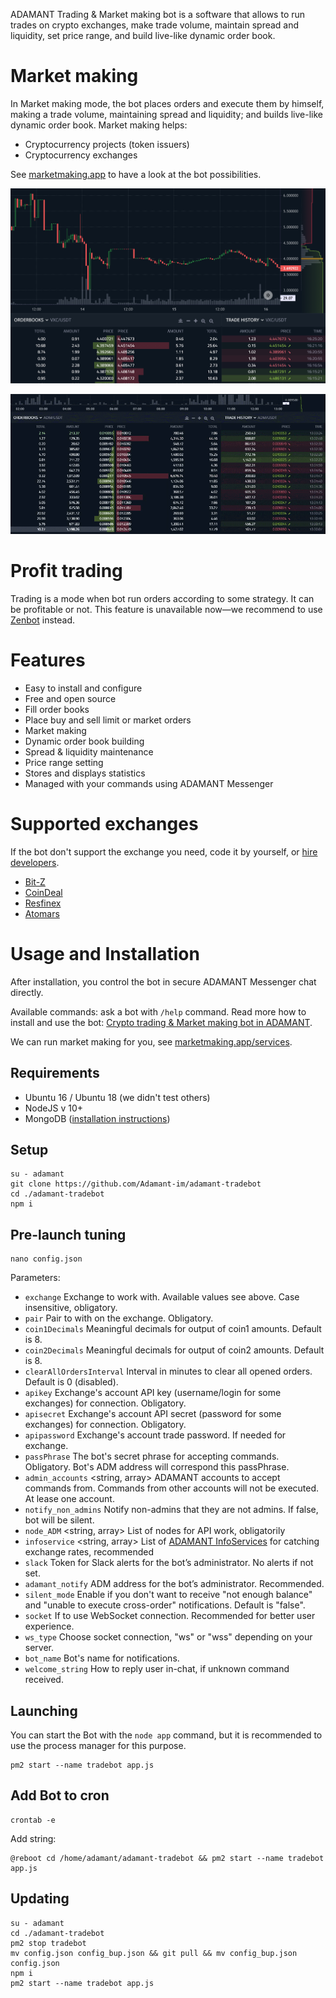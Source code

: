 ADAMANT Trading & Market making bot is a software that allows to run trades on crypto exchanges, make trade volume, maintain spread and liquidity, set price range, and build live-like dynamic order book.

# Market making

In Market making mode, the bot places orders and execute them by himself, making a trade volume, maintaining spread and liquidity; and builds live-like dynamic order book. Market making helps:

* Cryptocurrency projects (token issuers)
* Cryptocurrency exchanges

See [marketmaking.app](https://marketmaking.app) to have a look at the bot possibilities.

![Trading chart](./assets/Making-chart.png)

![Market Making & OrderBook Building](./assets/OrderBook-Builder.gif)

# Profit trading

Trading is a mode when bot run orders according to some strategy. It can be profitable or not. This feature is unavailable now—we recommend to use [Zenbot](https://github.com/DeviaVir/zenbot) instead.

# Features

* Easy to install and configure
* Free and open source
* Fill order books
* Place buy and sell limit or market orders
* Market making
* Dynamic order book building
* Spread & liquidity maintenance
* Price range setting
* Stores and displays statistics
* Managed with your commands using ADAMANT Messenger

# Supported exchanges

If the bot don't support the exchange you need, code it by yourself, or [hire developers](https://marketmaking.app/services/).

* [Bit-Z](https://u.bit-z.com/register?invite_code=2423317)
* [CoinDeal](https://coindeal.com/ref/9WZN)
* [Resfinex](https://trade.resfinex.com?ref=7ccb34d867&pair=ADM_USDT)
* [Atomars](https://atomars.com/refcode/kaba)

# Usage and Installation

After installation, you control the bot in secure ADAMANT Messenger chat directly.

Available commands: ask a bot with `/help` command. Read more how to install and use the bot: [Crypto trading & Market making bot in ADAMANT](https://medium.com/adamant-im/crypto-trading-market-making-bot-in-adamant-82fa48b78f51).

We can run market making for you, see [marketmaking.app/services](https://marketmaking.app/services/).

## Requirements

* Ubuntu 16 / Ubuntu 18 (we didn't test others)
* NodeJS v 10+
* MongoDB ([installation instructions](https://docs.mongodb.com/manual/tutorial/install-mongodb-on-ubuntu/))

## Setup

```
su - adamant
git clone https://github.com/Adamant-im/adamant-tradebot
cd ./adamant-tradebot
npm i
```

## Pre-launch tuning

```
nano config.json
```

Parameters:

* `exchange` <string> Exchange to work with. Available values see above. Case insensitive, obligatory.
* `pair` <string> Pair to with on the exchange. Obligatory.
* `coin1Decimals` <number>  Meaningful decimals for output of coin1 amounts. Default is 8.
* `coin2Decimals` <number>  Meaningful decimals for output of coin2 amounts. Default is 8.
* `clearAllOrdersInterval` <number> Interval in minutes to clear all opened orders. Default is 0 (disabled).
* `apikey` <string> Exchange's account API key (username/login for some exchanges) for connection. Obligatory.
* `apisecret` <string> Exchange's account API secret (password for some exchanges) for connection. Obligatory.
* `apipassword` <string> Exchange's account trade password. If needed for exchange.
* `passPhrase` <string> The bot's secret phrase for accepting commands. Obligatory. Bot's ADM address will correspond this passPhrase.
* `admin_accounts` <string, array> ADAMANT accounts to accept commands from. Commands from other accounts will not be executed. At lease one account.
* `notify_non_admins` <boolean> Notify non-admins that they are not admins. If false, bot will be silent.
* `node_ADM` <string, array> List of nodes for API work, obligatorily
* `infoservice` <string, array> List of [ADAMANT InfoServices](https://github.com/Adamant-im/adamant-currencyinfo-services) for catching exchange rates, recommended
* `slack` <string> Token for Slack alerts for the bot’s administrator. No alerts if not set.
* `adamant_notify` <string> ADM address for the bot’s administrator. Recommended.
* `silent_mode` <boolean> Enable if you don't want to receive "not enough balance" and "unable to execute cross-order" notifications. Default is "false".
* `socket` <boolean> If to use WebSocket connection. Recommended for better user experience.
* `ws_type` <string> Choose socket connection, "ws" or "wss" depending on your server.
* `bot_name` <string> Bot's name for notifications.
* `welcome_string` <string> How to reply user in-chat, if unknown command received.

## Launching

You can start the Bot with the `node app` command, but it is recommended to use the process manager for this purpose.

```
pm2 start --name tradebot app.js
```

## Add Bot to cron

```
crontab -e
```

Add string:

```
@reboot cd /home/adamant/adamant-tradebot && pm2 start --name tradebot app.js
```

## Updating

```
su - adamant
cd ./adamant-tradebot
pm2 stop tradebot
mv config.json config_bup.json && git pull && mv config_bup.json config.json
npm i
pm2 start --name tradebot app.js
```
